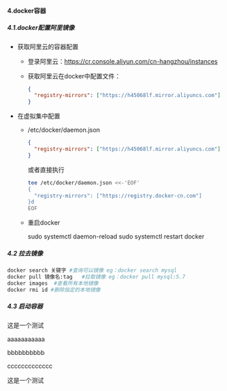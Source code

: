 #### 4.docker容器

##### 4.1.docker配置阿里镜像

- 获取阿里云的容器配置

  - 登录阿里云：https://cr.console.aliyun.com/cn-hangzhou/instances

  - 获取阿里云在docker中配置文件：

    ```json
    {
      "registry-mirrors": ["https://h45068lf.mirror.aliyuncs.com"]
    }
    ```

- 在虚拟集中配置

  - /etc/docker/daemon.json

    ```json
    {
      "registry-mirrors": ["https://h45068lf.mirror.aliyuncs.com"]
    }
    ```

    或者直接执行

    ```sh
    tee /etc/docker/daemon.json <<-'EOF'
    {
      "registry-mirrors": ["https://registry.docker-cn.com"]
    }d
    EOF
    ```

  - 重启docker

    sudo systemctl daemon-reload
    sudo systemctl restart docker

##### 4.2 拉去镜像

```sh
docker search 关键字 #查询可以镜像 eg：docker search mysql
docker pull 镜像名:tag   #拉取镜像 eg：docker pull mysql:5.7
docker images  #查看所有本地镜像
docker rmi id #删除指定的本地镜像
```

##### 4.3 启动容器

这是一个测试

aaaaaaaaaaa

bbbbbbbbbb

ccccccccccccc

这是一个测试